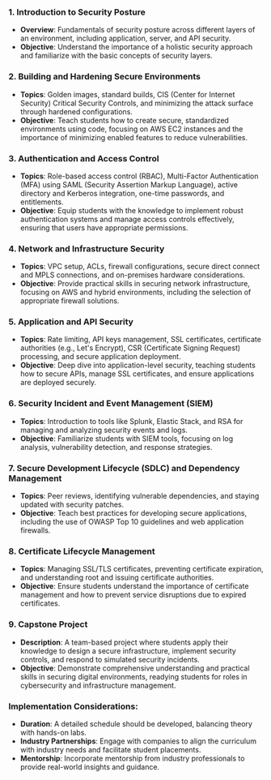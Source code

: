 ### 1. Introduction to Security Posture
- **Overview**: Fundamentals of security posture across different layers of an environment, including application, server, and API security.
- **Objective**: Understand the importance of a holistic security approach and familiarize with the basic concepts of security layers.

### 2. Building and Hardening Secure Environments
- **Topics**: Golden images, standard builds, CIS (Center for Internet Security) Critical Security Controls, and minimizing the attack surface through hardened configurations.
- **Objective**: Teach students how to create secure, standardized environments using code, focusing on AWS EC2 instances and the importance of minimizing enabled features to reduce vulnerabilities.

### 3. Authentication and Access Control
- **Topics**: Role-based access control (RBAC), Multi-Factor Authentication (MFA) using SAML (Security Assertion Markup Language), active directory and Kerberos integration, one-time passwords, and entitlements.
- **Objective**: Equip students with the knowledge to implement robust authentication systems and manage access controls effectively, ensuring that users have appropriate permissions.

### 4. Network and Infrastructure Security
- **Topics**: VPC setup, ACLs, firewall configurations, secure direct connect and MPLS connections, and on-premises hardware considerations.
- **Objective**: Provide practical skills in securing network infrastructure, focusing on AWS and hybrid environments, including the selection of appropriate firewall solutions.

### 5. Application and API Security
- **Topics**: Rate limiting, API keys management, SSL certificates, certificate authorities (e.g., Let's Encrypt), CSR (Certificate Signing Request) processing, and secure application deployment.
- **Objective**: Deep dive into application-level security, teaching students how to secure APIs, manage SSL certificates, and ensure applications are deployed securely.

### 6. Security Incident and Event Management (SIEM)
- **Topics**: Introduction to tools like Splunk, Elastic Stack, and RSA for managing and analyzing security events and logs.
- **Objective**: Familiarize students with SIEM tools, focusing on log analysis, vulnerability detection, and response strategies.

### 7. Secure Development Lifecycle (SDLC) and Dependency Management
- **Topics**: Peer reviews, identifying vulnerable dependencies, and staying updated with security patches.
- **Objective**: Teach best practices for developing secure applications, including the use of OWASP Top 10 guidelines and web application firewalls.

### 8. Certificate Lifecycle Management
- **Topics**: Managing SSL/TLS certificates, preventing certificate expiration, and understanding root and issuing certificate authorities.
- **Objective**: Ensure students understand the importance of certificate management and how to prevent service disruptions due to expired certificates.

### 9. Capstone Project
- **Description**: A team-based project where students apply their knowledge to design a secure infrastructure, implement security controls, and respond to simulated security incidents.
- **Objective**: Demonstrate comprehensive understanding and practical skills in securing digital environments, readying students for roles in cybersecurity and infrastructure management.

### Implementation Considerations:
- **Duration**: A detailed schedule should be developed, balancing theory with hands-on labs.
- **Industry Partnerships**: Engage with companies to align the curriculum with industry needs and facilitate student placements.
- **Mentorship**: Incorporate mentorship from industry professionals to provide real-world insights and guidance.
